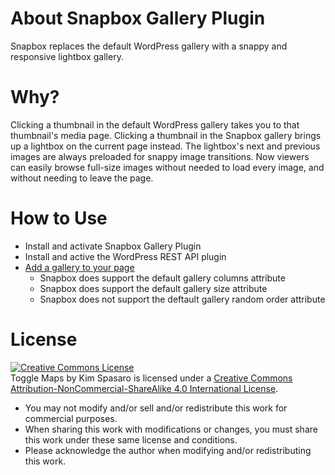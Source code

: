 # About Snapbox Gallery Plugin
Snapbox replaces the default WordPress gallery with a snappy and responsive lightbox gallery.

# Why?
Clicking a thumbnail in the default WordPress gallery takes you to that thumbnail's media page.
Clicking a thumbnail in the Snapbox gallery brings up a lightbox on the current page instead.
The lightbox's next and previous images are always preloaded for snappy image transitions.
Now viewers can easily browse full-size images without needed to load every image, and without needing to leave the page.

# How to Use
* Install and activate Snapbox Gallery Plugin
* Install and active the WordPress REST API plugin
* <a href="https://en.support.wordpress.com/gallery/">Add a gallery to your page</a>
  * Snapbox does support the default gallery columns attribute
  * Snapbox does support the default gallery size attribute
  * Snapbox does not support the deftault gallery random order attribute

# License
<a rel="license" href="http://creativecommons.org/licenses/by-nc-sa/4.0/"><img alt="Creative Commons License" style="border-width:0" src="https://i.creativecommons.org/l/by-nc-sa/4.0/88x31.png" /></a><br /><span xmlns:dct="http://purl.org/dc/terms/" property="dct:title">Toggle Maps</span> by <span xmlns:cc="http://creativecommons.org/ns#" property="cc:attributionName">Kim Spasaro</span> is licensed under a <a rel="license" href="http://creativecommons.org/licenses/by-nc-sa/4.0/">Creative Commons Attribution-NonCommercial-ShareAlike 4.0 International License</a>.

* You may not modify and/or sell and/or redistribute this work for commercial purposes.
* When sharing this work with modifications or changes, you must share this work under these same license and conditions.
* Please acknowledge the author when modifying and/or redistributing this work.